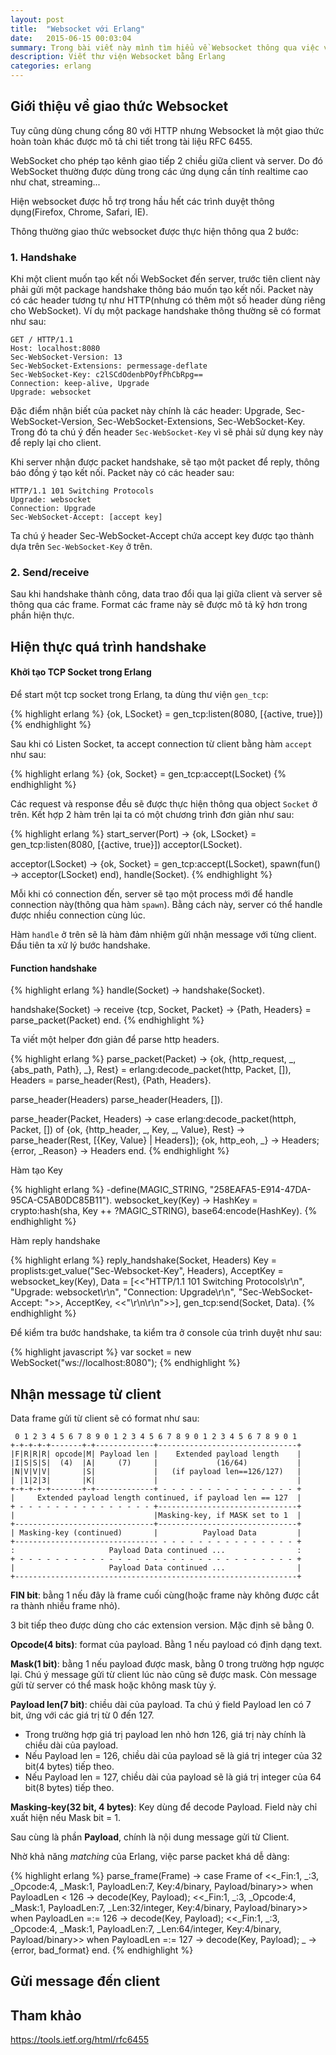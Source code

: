 ```yaml
---
layout: post
title:  "Websocket với Erlang"
date:   2015-06-15 00:03:04
summary: Trong bài viết này mình tìm hiểu về Websocket thông qua việc viết server Websocket dùng Erlang.
description: Viết thư viện Websocket bằng Erlang
categories: erlang
---
```


## Giới thiệu về giao thức Websocket
Tuy cũng dùng chung cổng 80 với HTTP nhưng Websocket là một giao thức hoàn toàn khác được mô tả chi tiết trong tài liệu RFC 6455.

WebSocket cho phép tạo kênh giao tiếp 2 chiều giữa client và server. Do đó WebSocket thường được dùng trong các ứng dụng cần tính realtime cao như chat, streaming...

Hiện websocket được hỗ trợ trong hầu hết các trình duyệt thông dụng(Firefox, Chrome, Safari, IE).

Thông thường giao thức websocket được thực hiện thông qua 2 bước:

### 1. Handshake

Khi một client muốn tạo kết nối WebSocket đến server, trước tiên client này phải gửi một package handshake thông báo muốn tạo kết nối. 
Packet này có các header tương tự như HTTP(nhưng có thêm một số header dùng riêng cho WebSocket). Ví dụ một package handshake thông thường sẽ có format như sau:

    GET / HTTP/1.1
    Host: localhost:8080
    Sec-WebSocket-Version: 13
    Sec-WebSocket-Extensions: permessage-deflate
    Sec-WebSocket-Key: c2lSCdOdenbPOyfPhCbRpg==
    Connection: keep-alive, Upgrade
    Upgrade: websocket

Đặc điểm nhận biết của packet này chính là các header: Upgrade, Sec-WebSocket-Version, Sec-WebSocket-Extensions, Sec-WebSocket-Key. Trong đó ta chú ý đến header `Sec-WebSocket-Key` vì sẽ phải sử dụng key này để reply lại cho client.

Khi server nhận được packet handshake, sẽ tạo một packet để reply, thông báo đồng ý tạo kết nối. Packet này có các header sau:

    HTTP/1.1 101 Switching Protocols
    Upgrade: websocket
    Connection: Upgrade
    Sec-WebSocket-Accept: [accept key]
	
Ta chú ý header Sec-WebSocket-Accept chứa accept key được tạo thành dựa trên `Sec-WebSocket-Key` ở trên.

### 2. Send/receive

Sau khi handshake thành công, data trao đổi qua lại giữa client và server sẽ thông qua các frame. Format các frame này sẽ được mô tả kỹ hơn trong phần hiện thực.

## Hiện thực quá trình handshake

#### Khởi tạo TCP Socket trong Erlang

Để start một tcp socket trong Erlang, ta dùng thư viện `gen_tcp`:

{% highlight erlang %}
{ok, LSocket} = gen_tcp:listen(8080, [{active, true}])
{% endhighlight %}

Sau khi có Listen Socket, ta accept connection từ client bằng hàm `accept` như sau:

{% highlight erlang %}
{ok, Socket} = gen_tcp:accept(LSocket)
{% endhighlight %}

Các request và response đều sẽ được thực hiện thông qua object `Socket` ở trên. Kết hợp 2 hàm trên lại ta có một chương trình đơn giản như sau:

{% highlight erlang %}
start_server(Port) ->
  {ok, LSocket} = gen_tcp:listen(8080, [{active, true}])
  acceptor(LSocket).

acceptor(LSocket) ->
  {ok, Socket} = gen_tcp:accept(LSocket),
  spawn(fun() -> acceptor(LSocket) end),
  handle(Socket).
{% endhighlight %}

Mỗi khi có connection đến, server sẽ tạo một process mới để handle connection này(thông qua hàm `spawn`). Bằng cách này, server có thể handle được nhiều connection cùng lúc.

Hàm `handle` ở trên sẽ là hàm đảm nhiệm gửi nhận message với từng client. Đầu tiên ta xử lý bước handshake.

#### Function handshake

{% highlight erlang %}
handle(Socket) ->
  handshake(Socket).

handshake(Socket) ->
  receive
    {tcp, Socket, Packet} ->
      {Path, Headers} = parse_packet(Packet)
  end.
{% endhighlight %}

Ta viết một helper đơn giản để parse http headers.

{% highlight erlang %}
parse_packet(Packet) ->
  {ok, {http_request, _, {abs_path, Path}, _}, Rest} = erlang:decode_packet(http, Packet, []),
  Headers = parse_header(Rest),
  {Path, Headers}.

parse_header(Headers)
  parse_header(Headers, []).

parse_header(Packet, Headers) ->
  case erlang:decode_packet(httph, Packet, []) of 
    {ok, {http_header, _, Key, _, Value}, Rest} ->
      parse_header(Rest, [{Key, Value} | Headers]);
    {ok, http_eoh, _} ->
      Headers;
    {error, _Reason} ->
      Headers
  end.
{% endhighlight %}

Hàm tạo Key

{% highlight erlang %}
-define(MAGIC_STRING, "258EAFA5-E914-47DA-95CA-C5AB0DC85B11").
websocket_key(Key) ->
  HashKey = crypto:hash(sha, Key ++ ?MAGIC_STRING),
  base64:encode(HashKey).
{% endhighlight %}

Hàm reply handshake

{% highlight erlang %}
reply_handshake(Socket, Headers)
  Key = proplists:get_value("Sec-Websocket-Key", Headers),
  AcceptKey = websocket_key(Key),
  Data = [<<"HTTP/1.1 101 Switching Protocols\r\n",
    "Upgrade: websocket\r\n",
    "Connection: Upgrade\r\n",
    "Sec-WebSocket-Accept: ">>,
    AcceptKey,
    <<"\r\n\r\n">>],
  gen_tcp:send(Socket, Data).
{% endhighlight %}

Để kiểm tra bước handshake, ta kiểm tra ở console của trình duyệt như sau:

{% highlight javascript %}
var socket = new WebSocket("ws://localhost:8080");
{% endhighlight %}

## Nhận message từ client

Data frame gửi từ client sẽ có format như sau:

     0 1 2 3 4 5 6 7 8 9 0 1 2 3 4 5 6 7 8 9 0 1 2 3 4 5 6 7 8 9 0 1
    +-+-+-+-+-------+-+-------------+-------------------------------+
    |F|R|R|R| opcode|M| Payload len |    Extended payload length    |
    |I|S|S|S|  (4)  |A|     (7)     |             (16/64)           |
    |N|V|V|V|       |S|             |   (if payload len==126/127)   |
    | |1|2|3|       |K|             |                               |
    +-+-+-+-+-------+-+-------------+ - - - - - - - - - - - - - - - +
    |     Extended payload length continued, if payload len == 127  |
    + - - - - - - - - - - - - - - - +-------------------------------+
    |                               |Masking-key, if MASK set to 1  |
    +-------------------------------+-------------------------------+
    | Masking-key (continued)       |          Payload Data         |
    +-------------------------------- - - - - - - - - - - - - - - - +
    :                     Payload Data continued ...                :
    + - - - - - - - - - - - - - - - - - - - - - - - - - - - - - - - +
    |                     Payload Data continued ...                |
    +---------------------------------------------------------------+

__FIN bit__: bằng 1 nếu đây là frame cuối cùng(hoặc frame này không được cắt ra thành nhiều frame nhỏ).

3 bit tiếp theo được dùng cho các extension version. Mặc định sẽ bằng 0.

__Opcode(4 bits)__: format của payload. Bằng 1 nếu payload có định dạng text.

__Mask(1 bit)__: bằng 1 nếu payload được mask, bằng 0 trong trường hợp ngược lại. Chú ý message gửi từ client lúc nào cũng sẽ được mask. Còn message gửi từ server có thể mask hoặc không mask tùy ý.

__Payload len(7 bit)__: chiều dài của payload. Ta chú ý field Payload len có 7 bit, ứng với các giá trị từ 0 đến 127.

  - Trong trường hợp giá trị payload len nhỏ hơn 126, giá trị này chính là chiều dài của payload.
  - Nếu Payload len = 126, chiều dài của payload sẽ là giá trị integer của 32 bit(4 bytes) tiếp theo.
  - Nếu Payload len = 127, chiều dài của payload sẽ là giá trị integer của 64 bit(8 bytes) tiếp theo.

__Masking-key(32 bit, 4 bytes)__: Key dùng để decode Payload. Field này chỉ xuất hiện nếu Mask bit = 1.

Sau cùng là phần __Payload__, chính là nội dung message gửi từ Client.

Nhờ khả năng *matching* của Erlang, việc parse packet khá dễ dàng:

{% highlight erlang %}
parse_frame(Frame) ->
  case Frame of
    <<_Fin:1, _:3, _Opcode:4, _Mask:1, PayloadLen:7, Key:4/binary, Payload/binary>> when PayloadLen < 126 ->
      decode(Key, Payload);
    <<_Fin:1, _:3, _Opcode:4, _Mask:1, PayloadLen:7, _Len:32/integer, Key:4/binary, Payload/binary>> when PayloadLen =:= 126 ->
      decode(Key, Payload);
    <<_Fin:1, _:3, _Opcode:4, _Mask:1, PayloadLen:7, _Len:64/integer, Key:4/binary, Payload/binary>> when PayloadLen =:= 127 ->
      decode(Key, Payload);
    _ ->
      {error, bad_format}
  end.
{% endhighlight %}

## Gửi message đến client

## Tham khảo

https://tools.ietf.org/html/rfc6455
